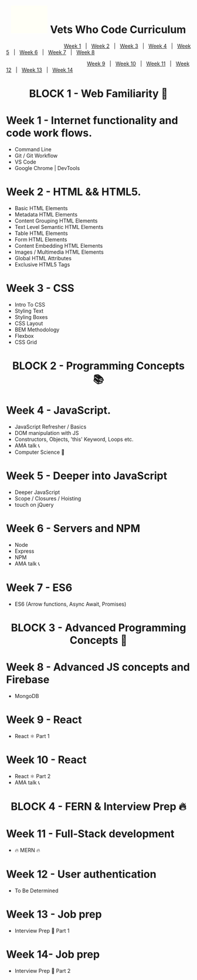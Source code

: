 <h1 align="center"></h1>
<h1 align="center"><img src="/images/vwc.gif" alt="Vets Who Code" width="100px" /> Vets Who Code Curriculum </h1>

&nbsp;&nbsp;&nbsp;&nbsp;&nbsp;&nbsp;&nbsp;&nbsp;&nbsp;&nbsp;&nbsp;&nbsp;&nbsp;&nbsp;&nbsp;&nbsp;&nbsp;&nbsp;&nbsp;&nbsp;&nbsp;&nbsp;&nbsp;&nbsp;&nbsp;&nbsp;&nbsp;&nbsp;&nbsp;&nbsp;&nbsp;&nbsp;&nbsp;&nbsp;&nbsp;&nbsp;&nbsp;&nbsp;&nbsp;&nbsp;[Week 1](Week_1)&nbsp;&nbsp;&nbsp;|&nbsp;&nbsp;&nbsp;[Week 2](Week_2)&nbsp;&nbsp;&nbsp;|&nbsp;&nbsp;&nbsp;[Week 3](Week_1)&nbsp;&nbsp;&nbsp;|&nbsp;&nbsp;&nbsp;[Week 4](Week_1)&nbsp;&nbsp;&nbsp;|&nbsp;&nbsp;&nbsp;[Week 5](Week_1)&nbsp;&nbsp;&nbsp;|&nbsp;&nbsp;&nbsp;[Week 6](Week_1)&nbsp;&nbsp;&nbsp;|&nbsp;&nbsp;&nbsp;[Week 7](Week_1)&nbsp;&nbsp;&nbsp;|&nbsp;&nbsp;&nbsp;[Week 8](Week_1)

&nbsp;&nbsp;&nbsp;&nbsp;&nbsp;&nbsp;&nbsp;&nbsp;&nbsp;&nbsp;&nbsp;&nbsp;&nbsp;&nbsp;&nbsp;&nbsp;&nbsp;&nbsp;&nbsp;&nbsp;&nbsp;&nbsp;&nbsp;&nbsp;&nbsp;&nbsp;&nbsp;&nbsp;&nbsp;&nbsp;&nbsp;&nbsp;&nbsp;&nbsp;&nbsp;&nbsp;&nbsp;&nbsp;&nbsp;&nbsp;&nbsp;&nbsp;&nbsp;&nbsp;&nbsp;&nbsp;&nbsp;&nbsp;&nbsp;&nbsp;&nbsp;&nbsp;&nbsp;&nbsp;&nbsp;&nbsp;[Week 9](Week_1)&nbsp;&nbsp;&nbsp;|&nbsp;&nbsp;&nbsp;[Week 10](Week_1)&nbsp;&nbsp;&nbsp;|&nbsp;&nbsp;&nbsp;[Week 11](Week_1)&nbsp;&nbsp;&nbsp;|&nbsp;&nbsp;&nbsp;[Week 12](Week_1)&nbsp;&nbsp;&nbsp;|&nbsp;&nbsp;&nbsp;[Week 13](Week_1)&nbsp;&nbsp;&nbsp;|&nbsp;&nbsp;&nbsp;[Week 14](Week_1)

<h1 align="center">BLOCK   1 - Web Familiarity 🔧</h1>

# Week 1 - Internet functionality and code work flows.

- Command Line
- Git / Git Workflow
- VS Code
- Google Chrome | DevTools

# Week 2 - HTML && HTML5.

- Basic HTML Elements
- Metadata HTML Elements
- Content Grouping HTML Elements
- Text Level Semantic HTML Elements
- Table HTML Elements
- Form HTML Elements
- Content Embedding HTML Elements
- Images / Multimedia HTML Elements
- Global HTML Attributes
- Exclusive HTML5 Tags
  

# Week 3 - CSS

- Intro To CSS
- Styling Text
- Styling Boxes
- CSS Layout
- BEM Methodology
- Flexbox
- CSS Grid

<h1 align="center">BLOCK 2 - Programming Concepts 📚</h1>

# Week 4 - JavaScript.

- JavaScript Refresher / Basics
- DOM manipulation with JS
- Constructors, Objects, 'this' Keyword, Loops etc.
- AMA talk 📞
- Computer Science 🔬

# Week 5 - Deeper into JavaScript

- Deeper JavaScript
- Scope / Closures / Hoisting
- touch on jQuery

# Week 6 - Servers and NPM

- Node
- Express
- NPM
- AMA talk 📞

# Week 7 - ES6

- ES6 (Arrow functions, Async Await, Promises)

<h1 align="center">BLOCK 3 - Advanced Programming Concepts 📜</h1>

# Week 8 - Advanced JS concepts and Firebase

- MongoDB

# Week 9 - React

- React ⚛️ Part 1

# Week 10 - React

- React ⚛️ Part 2
- AMA talk 📞

<h1 align="center">BLOCK 4 - FERN & Interview Prep 🔥</h1>

# Week 11 - Full-Stack development

- 🔥 MERN 🔥

# Week 12 - User authentication

- To Be Determined

# Week 13 - Job prep

- Interview Prep 🏢 Part 1

# Week 14- Job prep

- Interview Prep 🏢 Part 2
